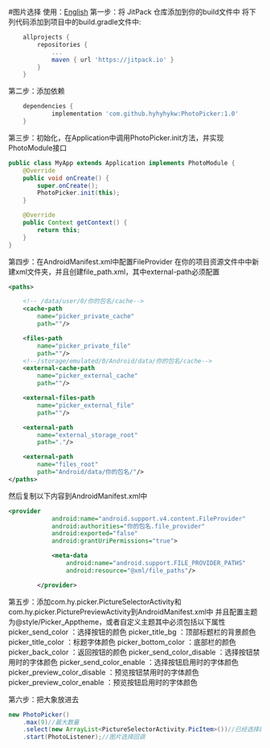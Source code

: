 #图片选择
使用：[English](README-en.md)
第一步：将 JitPack 仓库添加到你的build文件中
将下列代码添加到项目中的build.gradle文件中:
```gradle
	allprojects {
		repositories {
			...
			maven { url 'https://jitpack.io' }
		}
	}
```

第二步：添加依赖
```gradle
	dependencies {
	        implementation 'com.github.hyhyhykw:PhotoPicker:1.0'
	}
```

第三步：初始化，在Application中调用PhotoPicker.init方法，并实现PhotoModule接口
```Java
public class MyApp extends Application implements PhotoModule {
    @Override
    public void onCreate() {
        super.onCreate();
        PhotoPicker.init(this);
    }

    @Override
    public Context getContext() {
        return this;
    }
}
```

第四步：在AndroidManifest.xml中配置FileProvider
在你的项目资源文件中中新建xml文件夹，并且创建file_path.xml，其中external-path必须配置
```xml
<paths>

    <!-- /data/user/0/你的包名/cache-->
    <cache-path
        name="picker_private_cache"
        path=""/>

    <files-path
        name="picker_private_file"
        path=""/>
    <!--/storage/emulated/0/Android/data/你的包名/cache-->
    <external-cache-path
        name="picker_external_cache"
        path=""/>

    <external-files-path
        name="picker_external_file"
        path=""/>

    <external-path
        name="external_storage_root"
        path="."/>

    <external-path
        name="files_root"
        path="Android/data/你的包名/"/>
</paths>
```

然后复制以下内容到AndroidManifest.xml中
```xml
<provider
            android:name="android.support.v4.content.FileProvider"
            android:authorities="你的包名.file_provider"
            android:exported="false"
            android:grantUriPermissions="true">

            <meta-data
                android:name="android.support.FILE_PROVIDER_PATHS"
                android:resource="@xml/file_paths"/>

        </provider>
```
第五步：添加com.hy.picker.PictureSelectorActivity和com.hy.picker.PicturePreviewActivity到AndroidManifest.xml中
并且配置主题为@style/Picker_Apptheme，或者自定义主题其中必须包括以下属性
picker_send_color ：选择按钮的颜色
picker_title_bg ：顶部标题栏的背景颜色
picker_title_color ：标题字体颜色
picker_bottom_color ：底部栏的颜色
picker_back_color ：返回按钮的颜色
picker_send_color_disable ：选择按钮禁用时的字体颜色
picker_send_color_enable ：选择按钮启用时的字体颜色
picker_preview_color_disable ：预览按钮禁用时的字体颜色
picker_preview_color_enable ：预览按钮启用时的字体颜色


第六步：把大象放进去
```Java
new PhotoPicker()
    .max(9)//最大数量
    .select(new ArrayList<PictureSelectorActivity.PicItem>())//已经选择的图片
    .start(PhotoListener);//图片选择回调
```